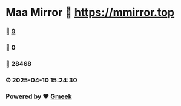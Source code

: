 # Maa Mirror :link: https://mmirror.top 
### :page_facing_up: [9](https://mmirror.top/tag.html) 
### :speech_balloon: 0 
### :hibiscus: 28468 
### :alarm_clock: 2025-04-10 15:24:30 
### Powered by :heart: [Gmeek](https://github.com/Meekdai/Gmeek)
